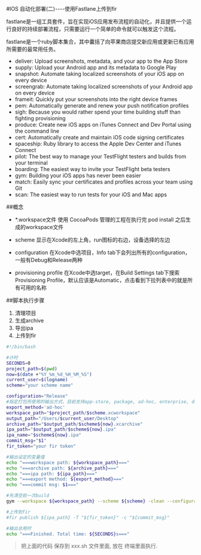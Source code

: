 #IOS 自动化部署(二)----使用Fastlane上传到fir


fastlane是一组工具套件，旨在实现iOS应用发布流程的自动化，并且提供一个运行良好的持续部署流程，只需要运行一个简单的命令就可以触发这个流程。

fastlane是一个ruby脚本集合，其中囊括了向苹果商店提交新应用或更新已有应用所需要的最常用任务。

*   deliver: Upload screenshots, metadata, and your app to the App Store
*   supply: Upload your Android app and its metadata to Google Play
*   snapshot: Automate taking localized screenshots of your iOS app on every device
*   screengrab: Automate taking localized screenshots of your Android app on every device
*   frameit: Quickly put your screenshots into the right device frames
*   pem: Automatically generate and renew your push notification profiles
*   sigh: Because you would rather spend your time building stuff than fighting provisioning
*   produce: Create new iOS apps on iTunes Connect and Dev Portal using the command line
*   cert: Automatically create and maintain iOS code signing certificates
*   spaceship: Ruby library to access the Apple Dev Center and iTunes Connect
*   pilot: The best way to manage your TestFlight testers and builds from your terminal
*   boarding: The easiest way to invite your TestFlight beta testers
*   gym: Building your iOS apps has never been easier
*   match: Easily sync your certificates and profiles across your team using Git
*   scan: The easiest way to run tests for your iOS and Mac apps

##概念

*   *.workspace文件
使用 CocoaPods 管理的工程在执行完 pod install 之后生成的workspace文件

*   scheme
显示在Xcode的左上角，run图标的右边，设备选择的左边

*   configuration
在Xcode中选项目，Info tab下会列出所有的configuration，一般有Debug和Release两种

*   provisioning profile
在Xcode中选target，在Build Settings tab下搜索Provisioning Profile，默认应该是Automatic，点击看到下拉列表中的就是所有可用的名称

##脚本执行步骤

1. 清理项目
2. 生成archive
3. 导出ipa
4. 上传到fir

```sh
#!/bin/bash

#计时
SECONDS=0
project_path=$(pwd)
now=$(date +"%Y_%m_%d_%H_%M_%S")
current_user=$(logname)
scheme="your scheme name"

configuration="Release"
#指定打包所使用的输出方式，目前支持app-store, package, ad-hoc, enterprise, development, 和developer-id，即xcodebuild的method参数
export_method='ad-hoc'
workspace_path="$project_path/$scheme.xcworkspace"
output_path="/Users/$current_user/Desktop"
archive_path="$output_path/$scheme${now}.xcarchive"
ipa_path="$output_path/$scheme${now}.ipa"
ipa_name="$scheme${now}.ipa"
commit_msg="$1"
fir_token="your fir token"

#输出设定的变量值
echo "===workspace path: ${workspace_path}==="
echo "===archive path: ${archive_path}==="
echo "===ipa path: ${ipa_path}==="
echo "===export method: ${export_method}==="
echo "===commit msg: $1==="

#先清空前一次build
gym --workspace ${workspace_path} --scheme ${scheme} -clean --configuration ${configuration} --archive_path ${archive_path} --export_method ${export_method} --output_directory ${output_path} --output_name ${ipa_name}

#上传到fir
#fir publish ${ipa_path} -T "${fir_token}" -c "${commit_msg}"

#输出总用时
echo "===Finished. Total time: ${SECONDS}s==="
```
> 把上面的代码 保存到 xxx.sh 文件里面, 放在 终端里面执行.